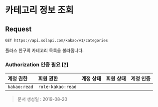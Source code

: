 # 카테고리 정보 조회

## Request

```text
GET https://api.solapi.com/kakao/v1/categories
```

플러스 친구의 카테고리 목록을 불러옵니다.

### Authorization 인증 필요 [\[?\]](https://docs.solapi.com/authentication/authentication)

| 계정 권한 | 회원 권한 | 계정 상태 | 회원 상태 | 계정 인증 |
| :--- | :--- | :--- | :--- | :---: |
| `kakao:read` | `role-kakao:read` |  |  |  |

> 문서 생성일 : 2019-08-20

